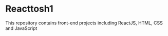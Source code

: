 # Reacttosh1
This repository contains front-end projects including ReactJS, HTML, CSS and JavaScript
